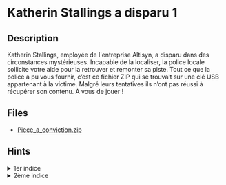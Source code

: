 # Katherin Stallings a disparu 1

## Description

Katherin Stallings, employée de l'entreprise Altisyn, a disparu dans des circonstances mystérieuses. Incapable de la localiser, la police locale sollicite votre aide pour la retrouver et remonter sa piste.
Tout ce que la police a pu vous fournir, c’est ce fichier ZIP qui se trouvait sur une clé USB appartenant à la victime. Malgré leurs tentatives ils n’ont pas réussi à récupérer son contenu. À vous de jouer !

## Files

- [Piece_a_conviction.zip](Piece_a_conviction.zip)

## Hints

<details>
  <summary>1er indice</summary>
  La police a aussi trouvé une photo de la victime sur sa clé USB, ça pourrait vous aider: [Selfie.jpg](Selfie.jpg)
</details>


<details>
  <summary>2ème indice</summary>
  La police (encore eux) a trouvé un exemplaire du livre Les réseaux sociaux pour les nuls dont un passage été surligné: [Les reseaux sociaux pour les nuls.png](Les reseaux sociaux pour les nuls.png)
</details>